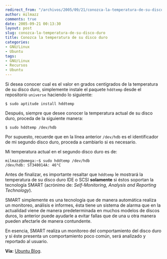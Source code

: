 ```yaml
---
redirect_from: "/archivos/2005/09/21/conozca-la-temperatura-de-su-disco-duro/"
author: milmazz
comments: true
date: 2005-09-21 00:13:30
layout: post
slug: conozca-la-temperatura-de-su-disco-duro
title: Conozca la temperatura de su disco duro
categories:
- GNU/Linux
- Ubuntu
tags:
- GNU/Linux
- Recursos
- Ubuntu
---
```


Si desea conocer cual es el valor en grados centígrados de la temperatura de su
disco duro, simplemente instale el paquete `hddtemp` desde el repositorio
`universe` haciendo lo siguiente:

    $ sudo aptitude install hddtemp

Después, siempre que desee conocer la temperatura actual de su disco duro,
proceda de la siguiente manera:

    $ sudo hddtemp /dev/hdb

Por supuesto, recuerde que en la línea anterior `/dev/hdb` es el identificador
de mi segundo disco duro, proceda a cambiarlo si es necesario.

Mi temperatura actual en el segundo disco duro es de:

    milmazz@omega:~$ sudo hddtemp /dev/hdb
    /dev/hdb: ST340014A: 46°C

Antes de finalizar, es importante resaltar que `hddtemp` le mostrará la
temperatura de su disco duro IDE o SCSI **solamente** si éstos soportan la
tecnología SMART (acrónimo de: _Self-Monitoring, Analysis and Reporting
Technology_).

SMART simplemente es una tecnología que de manera automática realiza un
monitoreo, análisis e informes, ésta tiene un sistema de alarma que en la
actualidad viene de manera predeterminada en muchos modelos de discos duros, lo
anterior puede ayudarle a evitar fallas que de una u otra manera pueden
afectarle de manera contundente.

En esencia, SMART realiza un monitoreo del comportamiento del disco duro y si
éste presenta un comportamiento poco común, será analizado y reportado al
usuario.

**Vía:** [Ubuntu Blog](http://ubuntu.wordpress.com/2005/09/18/find-the-temperature-of-your-hard-drive/).
